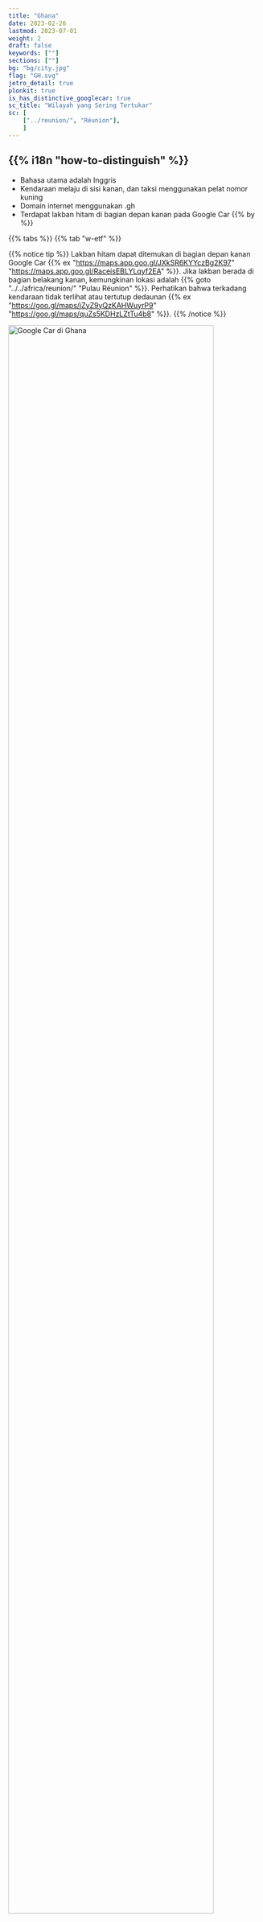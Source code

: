 ```yaml
---
title: "Ghana"
date: 2023-02-26
lastmod: 2023-07-01
weight: 2
draft: false
keywords: [""]
sections: [""]
bg: "bg/city.jpg"
flag: "GH.svg"
jetro_detail: true
plonkit: true
is_has_distinctive_googlecar: true
sc_title: "Wilayah yang Sering Tertukar"
sc: [
    ["../reunion/", "Réunion"],
    ]
---
```


<div class="main-desciption country-description">
    <h2 class="section-title">{{% i18n "how-to-distinguish" %}}</h2>
    <ul class="rule-list">
        <li>Bahasa utama adalah <span class="quiz">Inggris</span></li>
        <li>Kendaraan melaju di sisi <span class="quiz">kanan</span>, dan taksi menggunakan pelat nomor <span class="quiz">kuning</span></li>
        <li>Domain internet menggunakan <span class="quiz">.gh</span></li>
        <li>Terdapat <span class="quiz">lakban hitam di bagian depan kanan</span> pada Google Car {{% by %}}</li>
    </ul>
</div>

{{% tabs %}}
{{% tab "w-etf" %}}

{{% notice tip %}}
Lakban hitam dapat ditemukan di bagian depan kanan Google Car {{% ex "https://maps.app.goo.gl/JXkSR6KYYczBg2K97" "https://maps.app.goo.gl/RaceisEBLYLqyf2EA" %}}. Jika lakban berada di bagian belakang kanan, kemungkinan lokasi adalah {{% goto "../../africa/reunion/" "Pulau Réunion" %}}. Perhatikan bahwa terkadang kendaraan tidak terlihat atau tertutup dedaunan {{% ex "https://goo.gl/maps/jZyZ9yQzKAHWuyrP9" "https://goo.gl/maps/quZs5KDHzLZtTu4b8" %}}.
{{% /notice %}}

<div class="googlemap-if unclickable no-margin">
<img src="./google-car.jpg" width="90%" alt="Google Car di Ghana" />
</div>
<div class="googlemap-if unclickable no-margin">
<img src="./gc-bar.jpg" width="60%">
</div>

<div class="googlemap-if" style="font-size:0.8em;">
<a href="https://twitter.com/fortune_sibanda">@fortune_sibanda di Twitter</a>
</div>

{{% notice note %}}
Lakban hitam di bagian depan kanan harus terlihat saat melihat ke bawah.
{{% /notice %}}

<div class="googlemap-if no-margin">
<iframe src="https://www.google.com/maps/embed?pb=!4v1691936131460!6m8!1m7!1sgAvxIUWO5pIl0fftp9X35Q!2m2!1d4.911854235499209!2d-2.292108674069918!3f106.90794429100063!4f-89!5f0.4000000000000002" width="590" height="300" style="border:0;" allowfullscreen="" loading="lazy" referrerpolicy="no-referrer-when-downgrade"></iframe>
</div>

{{% notice tip %}}
Taksi di Ghana memiliki desain unik {{% ex "https://maps.app.goo.gl/zModPxBNsSaL1E5U6" "https://maps.app.goo.gl/36beJJUuYoXJtTT67" "https://maps.app.goo.gl/qF9yVfgunmUfd5pa9" "https://maps.app.goo.gl/kuyBAsBKBjKmrXaM9" "https://goo.gl/maps/iDyTpU2fepMEfKbv9" %}} dan menggunakan pelat nomor <span class="quiz">kuning</span>. Taksi tidak memiliki argo; tarif ditentukan melalui negosiasi saat naik (kecuali menggunakan Uber, yang tarifnya ditentukan sebelumnya).
{{% /notice %}}

<div class="googlemap-if unclickable">
<img src="./mitsubishi_taxi_ghana.jpg" width="90%" />
</div>

{{% notice tip %}}
Gerai kecil yang menjual lotere (biasanya berupa kotak merah, kuning, dan hijau) dapat ditemukan {{% ex "https://maps.app.goo.gl/vuNkZ3z83so7c7HF8" "https://maps.app.goo.gl/waKYXd4qzxuthe4Q6" %}} {{% ref "https://en.wikipedia.org/wiki/National_Lottery_Authority" "National Lottery Authority of Ghana" %}}. Lotere ini dikelola oleh pemerintah.
{{% /notice %}}

<div class="googlemap-if unclickable">
<a data-flickr-embed="true" href="https://www.flickr.com/photos/tossy_aka_toshi/14313740901/" title="Berjalan menuju Makola Market"><img src="https://live.staticflickr.com/5512/14313740901_d9d6f1f24f_c.jpg" width="800" height="533" alt="Berjalan menuju Makola Market"/></a><script async src="//embedr.flickr.com/assets/client-code.js" charset="utf-8"></script>
</div>

<div class="googlemap-if unclickable">
<img src="./National_Lottery_Authority_logo.jpg" width="200px" />
</div>

{{% /tab %}}
{{% tab "Google Car" %}}

<div class="googlemap-if">
<iframe src="https://www.google.com/maps/embed?pb=!4v1691936074659!6m8!1m7!1sbWjAaSiNj0iNokuIWgBQpA!2m2!1d7.193594791103338!2d-0.1592029517019!3f176.3866237572617!4f-5.728917588183265!5f1.6483086962926574" width="590" height="300" style="border:0;" allowfullscreen="" loading="lazy" referrerpolicy="no-referrer-when-downgrade"></iframe>
</div>

{{% /tab %}}
{{% /tabs %}}

<div class="main-desciption area-description">
    <h2 class="section-title">{{% i18n "narrow-down-the-area" %}}</h2>
    <ul class="rule-list">
        <li>Jenis pertanian dan vegetasi berbeda di tiap wilayah
            <ul>
                <li>Pohon kelapa sawit dan pisang lebih banyak ditemukan di bagian selatan</li>
                <li>Sumber data: <a href="https://ipad.fas.usda.gov/countrysummary/default.aspx?id=GH">Ghana Country Summary - U.S. Department of Agriculture (USDA)</a>; beberapa gambar telah diolah.</li>
            </ul>
        </li>
        <li>Kode area telepon dapat menunjukkan lokasi:
            <ul>
                <li>030: {{% goto "https://goo.gl/maps/Bc3AgoBwfVqxFiAX9" "Accra" map %}}</li>
                <li>031: {{% goto "https://goo.gl/maps/6hbLhfo6vwKkwpBN7" "Sekondi-Takoradi" map %}}</li>
                <li>032: {{% goto "https://goo.gl/maps/k9MbbESbqpcmh8A76" "Kumasi" map %}}</li>
                <li>037: {{% goto "https://goo.gl/maps/AQjBPcq9p8Dp1UHK8" "Tamale" map %}}</li>
            </ul>
        </li>
        <li>Semakin ke selatan, pohon kelapa dan vegetasi semakin padat. Bagian utara cenderung memiliki iklim sabana.</li>
    </ul>
</div>

{{% tabs %}}
{{% tab "Kelapa Sawit" %}}
<div class="googlemap-if unclickable">
<img src="./20230522-palm.png" width="70%" />
</div>
{{% notice tip %}}
Pohon kelapa sawit dan pisang lebih sering ditemukan di bagian selatan. Jika pohon ini tidak ditemukan, kemungkinan berada di wilayah utara.
{{% /notice %}}
{{% /tab %}}
{{% tab "Kode Area" %}}
<div class="googlemap-if unclickable">
<img src="./ghana_regional_phone_codes.jpg" alt="Kode Area Ghana" width="70%" />
</div>
{{% notice tip %}}
Meskipun menghafal kode area bisa membantu, kode ini jarang ditemukan di luar kota, dan lebih banyak digunakan untuk telepon rumah dibandingkan ponsel. Sebaiknya pelajari ciri khas vegetasi dan suasana setiap wilayah.
{{% /notice %}}
{{% /tab %}}
{{% tab "Vegetasi" %}}
<div class="googlemap-if unclickable">
<img src="./2023-09-02-20-28-52.png" alt="Vegetasi Ghana" width="500px" />
</div>

{{% notice tip %}}
Jika banyak area tanah yang terbuka atau semak belukar, kemungkinan berada di bagian utara dengan iklim sabana {{% ref "https://d1wqtxts1xzle7.cloudfront.net/57120260/Land_Use_and_Misuse_Human_Appropriation_20180802-5137-92o7ak-libre.pdf?1533217497=&response-content-disposition=inline%3B+filename%3DLand_Use_and_Misuse_Human_Appropriation.pdf&Expires=1693657799&Signature=EPz7LUYs-Gph~ht6xfQIYrg2~RCzjdm2R3cTQxBmzPU61diG~82GbDe3X~s21V~N9hSVDFCxND4FEIF~R58Mx6HaxFCpIvziLzQ6S5Fk9FH4WE4KINyoxz82kD6McTR0ksBqZ5ftFv~Sog~2svocE6Q1LCFXEPby6Rh2Lz0Fh6hHjMvTUWsycsxTzVmHb-P1Xr94mVN9maqkpMMCIa5rMwwAm2hVeJUCM4aPKq6Z1xR79HFC574wFF~daGENtBk-iQQeU6D5VJGGjgNmvYv6bQ1DqCiwNx~sZfjViro7MgPlGvK4AWHEY7p-pW~SUEslBtqfrbDTjRAxJNPkEqhBcg__&Key-Pair-Id=APKAJLOHF5GGSLRBV4ZA" "Appiah, Divine Odame, Balikisu Osman, and James Boafo. 『Land use and misuse; Human appropriation of land ecosystems services in Ghana.』 International Journal of Ecosystem 4.1 (2014): 24-33." %}}.
{{% /notice %}}
{{% /tab %}}
{{% /tabs %}}

<div class="main-desciption area-description">
    <ul class="rule-list">
        <li>Wilayah sekitar danau di tenggara cenderung bergunung-gunung.</li>
    </ul>
</div>

{{% tabs %}}
{{% tab "Wilayah Bergunung-Gunung" %}}
{{% notice tip %}}
Bagian putih pada peta ini menunjukkan daerah pegunungan {{% ex "https://maps.app.goo.gl/J5CKmYU4T4WuXnwF9" "https://maps.app.goo.gl/daef443oT3wCuJWu9" %}}.
{{% /notice %}}
<div class="googlemap-if unclickable no-margin">
<img src="./Ghana_physical_map.svg" width="70%" />
</div>
{{% /tab %}}
{{% /tabs %}}

{{% imgref %}}
<li><a href="https://twitter.com/fortune_sibanda/status/693167610054250496?s=20">*Tweet asli: "Google StreetView driving in Ghana started today. #MoreVim!" oleh @fortune_sibanda</a>, digunakan dengan izin.</li>
{{% /imgref %}}
